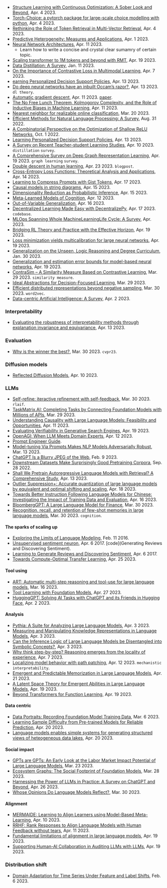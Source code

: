 
- [Structure Learning with Continuous Optimization: A Sober Look and Beyond](https://arxiv.org/pdf/2304.02146.pdf), Apr. 4 2023.
- [Torch-Choice: a pytorch package for large-scale choice modelling with python](https://arxiv.org/pdf/2304.01906.pdf), Apr. 4 2023.
- [Rethinking the Role of Token Retrieval in Multi-Vector Retrieval](https://arxiv.org/pdf/2304.01982.pdf), Apr. 4 2023.
- [Predictive Heterogeneity: Measures and Applications](https://arxiv.org/pdf/2304.00305.pdf), Apr. 1 2023.
- [Neural Network Architectures](https://arxiv.org/pdf/2304.05133.pdf), Apr. 11 2023.
  - Learn how to write a concise and crystal clear sumamry of certain topic.
- [Scaling transformer to 1M tokens and beyond with RMT](https://arxiv.org/pdf/2304.11062.pdf), Apr. 19 2023.
- [Data Distillation: A Survey](https://arxiv.org/pdf/2301.04272.pdf), Jan. 11 2023.
- [On the Importance of Contrastive Loss in Multimodal Learning](https://arxiv.org/pdf/2304.03717.pdf), Apr. 7 2023.
- [earning Personalized Decision Support Policies](https://arxiv.org/abs/2304.06701), Apr. 13 2023.
- [Do deep neural networks have an inbuilt Occam’s razor?](https://arxiv.org/pdf/2304.06670.pdf), Apr. 13 2023. `dl theory`.
- [Automatic gradient descent](https://github.com/jxbz/agd), Apr. 11 2023. [paper](https://arxiv.org/pdf/2304.05187.pdf).
- [The No Free Lunch Theorem, Kolmogorov Complexity, and the Role of Inductive Biases in Machine Learning](https://arxiv.org/pdf/2304.05366.pdf), Apr. 11 2023.
- [Nearest neighbor for realizable online classification](https://geelon.github.io/assets/talks/realizable-online-nn.pdf), Mar. 20 2023.
- [Efficient Methods for Natural Language Processing: A Survey](https://arxiv.org/abs/2209.00099), Aug. 31 2022.
- [A Combinatorial Perspective on the Optimization of Shallow ReLU Networks](https://arxiv.org/pdf/2210.00176.pdf), Oct. 1 2022.
- [Learning Personalized Decision Support Policies](https://arxiv.org/pdf/2304.06701.pdf), Apr. 13 2023.
- [A Survey on Recent Teacher-student Learning Studies](https://arxiv.org/pdf/2304.04615.pdf), Apr. 10 2023. `distillation` `survey`.
- [A Comprehensive Survey on Deep Graph Representation Learning](https://arxiv.org/pdf/2304.05055.pdf), Apr. 19 2023. `graph learning` `survey`.
- [Double descent in human learning](https://chris-said.io/2023/04/21/double-descent-in-human-learning/), Apr. 23 2023. `blogpost`.
- [Cross-Entropy Loss Functions: Theoretical Analysis and Applications](https://arxiv.org/pdf/2304.07288.pdf), Apr. 14 2023.
- [Learning to Compress Prompts with Gist Tokens](https://arxiv.org/pdf/2304.08467.pdf), Apr. 17 2023.
- [Causal models in string diagrams](https://arxiv.org/abs/2304.07638), Apr. 15 2023.
- [Dimensionality Reduction as Probabilistic Inference](https://arxiv.org/abs/2304.07658), Apr. 15 2023.
- [Meta-Learned Models of Cognition](https://arxiv.org/pdf/2304.06729.pdf), Apr. 12 2023.
- [Out-of-Variable Generalization](https://arxiv.org/pdf/2304.07896.pdf), Apr. 16 2023.
- [Decentralized Learning Made Easy with DecentralizePy](https://arxiv.org/pdf/2304.08322.pdf), Apr. 17 2023. `codebase`.
- [MLOps Spanning Whole MachineLearningLife Cycle: A Survey](https://arxiv.org/pdf/2304.07296.pdf), Apr. 2023.
- [Bridging RL Theory and Practice with the Effective Horizon](https://arxiv.org/pdf/2304.09853.pdf), Apr. 19 2023.
- [Loss minimization yields multicalibration for large neural networks](https://arxiv.org/pdf/2304.09424.pdf), Apr. 19 2023.
- [Generalization on the Unseen, Logic Reasoning and Degree Curriculum](https://arxiv.org/pdf/2301.13105.pdf), Jan. 30 2023.
- [Generalization and estimation error bounds for model-based neural networks](https://arxiv.org/pdf/2304.09802.pdf), Apr. 19 2023.
- [ContraSim – A Similarity Measure Based on Contrastive Learning](https://arxiv.org/pdf/2303.16992.pdf), Mar. 29 2023. `similarity measure`.
- [Ideal Abstractions for Decision-Focused Learning](https://arxiv.org/pdf/2303.17062.pdf), Mar. 29 2023.
- [Efficient distributed representations beyond negative sampling](https://arxiv.org/pdf/2303.17475.pdf), Mar. 30 2023. `word2vec`.
- [Data-centric Artificial Intelligence: A Survey](https://arxiv.org/pdf/2303.10158.pdf), Apr. 2 2023.

### Interpretability

- [Evaluating the robustness of interpretability methods through explanation invariance and equivariance](https://arxiv.org/pdf/2304.06715.pdf), Apr. 13 2023.

### Evaluation

- [Why is the winner the best?](https://arxiv.org/pdf/2303.17719.pdf), Mar. 30 2023. `cvpr23`.

### Diffusion models

- [Reflected Diffusion Models](https://arxiv.org/pdf/2304.04740.pdf), Apr. 10 2023.


### LLMs

- [Self-refine: iteractive refinement with self-feedback](https://arxiv.org/pdf/2303.17651.pdf), Mar. 30 2023. `rlaif`.
- [TaskMatrix.AI: Completing Tasks by Connecting Foundation Models with Millions of APIs](https://arxiv.org/pdf/2303.16434.pdf), Mar. 29 2023.
- [Understanding Causality with Large Language Models: Feasibility and Opportunities](https://arxiv.org/pdf/2304.05524.pdf), Apr. 11 2023.
- [Evaluating Verifiability in Generative Search Engines](https://arxiv.org/pdf/2304.09848.pdf), Apr. 19 2023.
- [OpenAGI: When LLM Meets Domain Experts](https://arxiv.org/pdf/2304.04370.pdf), Apr. 12 2023.
- [Prompt Engineer Guide](https://www.promptingguide.ai/papers).
- [Model-tuning Via Prompts Makes NLP Models Adversarially Robust](https://arxiv.org/pdf/2303.07320.pdf), Mar. 13 2023.
- [ChatGPT Is a Blurry JPEG of the Web](https://www.newyorker.com/tech/annals-of-technology/chatgpt-is-a-blurry-jpeg-of-the-web), Feb. 9 2023.
- [Downstream Datasets Make Surprisingly Good Pretraining Corpora](https://arxiv.org/pdf/2209.14389.pdf), Sep. 28 2022.
- [Shall We Pretrain Autoregressive Language Models with Retrieval? A Comprehensive Study](https://arxiv.org/pdf/2304.06762.pdf), Apr. 13 2023.
- [Outlier Suppression+: Accurate quantization of large language models by equivalent and optimal shifting and scaling](https://arxiv.org/abs/2304.09145), Apr. 18 2023.
- [Towards Better Instruction Following Language Models for Chinese: Investigating the Impact of Training Data and Evaluation](https://arxiv.org/pdf/2304.07854.pdf), Apr. 16 2023.
- [BloombergGPT: A Large Language Model for Finance](https://arxiv.org/pdf/2303.17564.pdf), Mar. 30 2023.
- [Recognition, recall, and retention of few-shot memories in large language models](https://arxiv.org/pdf/2303.17557.pdf), Mar. 30 2023. `cognition`.

#### The sparks of scaling up

- [Exploring the Limits of Language Modeling](https://arxiv.org/pdf/1602.02410.pdf), Feb. 11 2016.
- [Unsupervised sentiment neuron](https://openai.com/research/unsupervised-sentiment-neuron), Apr. 6 2017. [code](Generating Reviews and Discovering Sentiment).
- [Learning to Generate Reviews and Discovering Sentiment](https://arxiv.org/pdf/1704.01444.pdf), Apr. 6 2017.
- [Towards Compute-Optimal Transfer Learning](https://arxiv.org/pdf/2304.13164.pdf), Apr. 25 2023.

#### Tool using

- [ART: Automatic multi-step reasoning and tool-use for large language models](https://arxiv.org/pdf/2303.09014.pdf), Mar. 16 2023.
- [Tool Learning with Foundation Models](https://arxiv.org/pdf/2304.08354.pdf), Apr. 27 2023.
- [HuggingGPT: Solving AI Tasks with ChatGPT and its Friends in Hugging Face](https://arxiv.org/pdf/2303.17580.pdf), Apr. 2 2023.

#### Analysis

- [Pythia: A Suite for Analyzing Large Language Models](https://arxiv.org/pdf/2304.01373.pdf), Apr. 3 2023.
- [Measuring and Manipulating Knowledge Representations in Language Models](https://arxiv.org/pdf/2304.00740.pdf), Apr. 3 2023.
- [Can the Inference Logic of Large Language Models be Disentangled into Symbolic Concepts?](https://arxiv.org/pdf/2304.01083.pdf), Apr. 3 2023.
- [Why think step-by-step? Reasoning emerges from the locality of experience](https://arxiv.org/pdf/2304.03843.pdf), Apr. 7 2023.
- [Localizing model behavior with path patching](https://arxiv.org/pdf/2304.05969.pdf), Apr. 12 2023. `mechanistic interpretability`.
- [Emergent and Predictable Memorization in Large Language Models](https://arxiv.org/pdf/2304.11158.pdf), Apr. 21 2023.
- [A Latent Space Theory for Emergent Abilities in Large Language Models](https://arxiv.org/pdf/2304.09960.pdf), Apr. 19 2023.
- [Beyond Transformers for Function Learning](https://arxiv.org/pdf/2304.09979.pdf), Apr. 19 2023.

#### Data centric

- [Data Portraits: Recording Foundation Model Training Data](https://arxiv.org/pdf/2303.03919.pdf), Mar. 6 2023.
- [Learning Sample Difficulty from Pre-trained Models for Reliable Prediction](https://arxiv.org/pdf/2304.10127.pdf), Apr. 20 2023.
- [Language models enables simple systems for generating structured views of heteogeneous data lakes](https://arxiv.org/pdf/2304.09433.pdf), Apr. 20 2023.

#### Social impact

- [GPTs are GPTs: An Early Look at the Labor Market Impact Potential of Large Language Models](https://arxiv.org/pdf/2303.10130.pdf), Mar. 23 2023.
- [Ecosystem Graphs: The Social Footprint of Foundation Models](https://arxiv.org/pdf/2303.15772.pdf), Mar. 28 2023.
- [Harnessing the Power of LLMs in Practice: A Survey on ChatGPT and Beyond](https://arxiv.org/abs/2304.13712), Apr. 26 2023.
- [Whose Opinions Do Language Models Reflect?](https://arxiv.org/pdf/2303.17548.pdf), Mar. 30 2023.

#### Alignment

- [MERMAIDE: Learning to Align Learners using Model-Based Meta-Learning](https://arxiv.org/pdf/2304.04668.pdf), Apr. 10 2023.
- [RRHF: Rank Responses to Align Language Models with Human Feedback without tears](https://arxiv.org/pdf/2304.05302.pdf), Apr. 11 2023.
- [Fundamental limitations of alignment in large language models](https://arxiv.org/pdf/2304.11082.pdf), Apr. 19 2023.
- [Supporting Human-AI Collaboration in Auditing LLMs with LLMs](https://arxiv.org/pdf/2304.09991.pdf), Apr. 19 2023.

### Distribution shift

- [Domain Adaptation for Time Series Under Feature and Label Shifts](https://arxiv.org/pdf/2302.03133.pdf), Feb. 6 2023.
